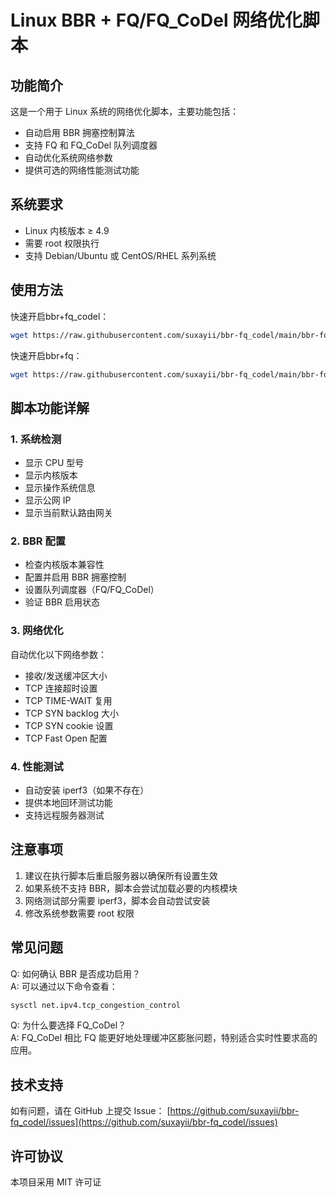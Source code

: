 # Linux BBR + FQ/FQ_CoDel 网络优化脚本

## 功能简介

这是一个用于 Linux 系统的网络优化脚本，主要功能包括：

- 自动启用 BBR 拥塞控制算法
- 支持 FQ 和 FQ_CoDel 队列调度器
- 自动优化系统网络参数
- 提供可选的网络性能测试功能

## 系统要求

- Linux 内核版本 ≥ 4.9
- 需要 root 权限执行
- 支持 Debian/Ubuntu 或 CentOS/RHEL 系列系统

## 使用方法

快速开启bbr+fq_codel：
```bash
wget https://raw.githubusercontent.com/suxayii/bbr-fq_codel/main/bbr-fq.sh && chmod +x bbr.sh && ./bbr.sh fq_codel
```

快速开启bbr+fq：
```bash
wget https://raw.githubusercontent.com/suxayii/bbr-fq_codel/main/bbr-fq.sh && chmod +x bbr.sh && ./bbr.sh
```


## 脚本功能详解

### 1. 系统检测
- 显示 CPU 型号
- 显示内核版本
- 显示操作系统信息
- 显示公网 IP
- 显示当前默认路由网关

### 2. BBR 配置
- 检查内核版本兼容性
- 配置并启用 BBR 拥塞控制
- 设置队列调度器（FQ/FQ_CoDel）
- 验证 BBR 启用状态

### 3. 网络优化
自动优化以下网络参数：
- 接收/发送缓冲区大小
- TCP 连接超时设置
- TCP TIME-WAIT 复用
- TCP SYN backlog 大小
- TCP SYN cookie 设置
- TCP Fast Open 配置

### 4. 性能测试
- 自动安装 iperf3（如果不存在）
- 提供本地回环测试功能
- 支持远程服务器测试

## 注意事项

1. 建议在执行脚本后重启服务器以确保所有设置生效
2. 如果系统不支持 BBR，脚本会尝试加载必要的内核模块
3. 网络测试部分需要 iperf3，脚本会自动尝试安装
4. 修改系统参数需要 root 权限

## 常见问题

Q: 如何确认 BBR 是否成功启用？  
A: 可以通过以下命令查看：
```bash
sysctl net.ipv4.tcp_congestion_control
```

Q: 为什么要选择 FQ_CoDel？  
A: FQ_CoDel 相比 FQ 能更好地处理缓冲区膨胀问题，特别适合实时性要求高的应用。

## 技术支持

如有问题，请在 GitHub 上提交 Issue：
[https://github.com/suxayii/bbr-fq_codel/issues](https://github.com/suxayii/bbr-fq_codel/issues)

## 许可协议

本项目采用 MIT 许可证
